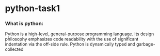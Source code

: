 # python-task1   
### What is python: 
Python is a high-level, general-purpose programming language. Its design philosophy emphasizes code readability with the use of significant indentation via the off-side rule. Python is dynamically typed and garbage-collected

